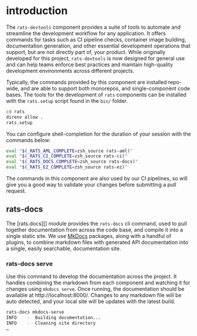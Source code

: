 # introduction

The `rats-devtools` component provides a suite of tools to automate and streamline the development
workflow for any application. It offers commands for tasks such as CI pipeline checks,
container image building, documentation generation, and other essential development operations that
support, but are not directly part of, your product. While originally developed for this project,
`rats-devtools` is now designed for general use and can help teams enforce best practices and
maintain high-quality development environments across different projects.

Typically, the commands provided by this component are installed repo-wide, and are able to support
both monorepos, and single-component code bases. The tools for the development of `rats` components
can be installed with the `rats.setup` script found in the `bin/` folder.

```bash
cd rats
direnv allow .
rats.setup
```

You can configure shell-completion for the duration of your session with the commands below:

``` bash
eval "$(_RATS_AML_COMPLETE=zsh_source rats-aml)"
eval "$(_RATS_CI_COMPLETE=zsh_source rats-ci)"
eval "$(_RATS_DOCS_COMPLETE=zsh_source rats-docs)"
eval "$(_RATS_EZ_COMPLETE=zsh_source rats-ez)"
```

The commands in this component are also used by our CI pipelines, so will give you a good way
to validate your changes before submitting a pull request.

## rats-docs

The [rats.docs][] module provides the `rats-docs` cli command, used to pull together documentation
from across the code base, and compile it into a single static site. We use
[MkDocs](https://www.mkdocs.org/) packages, along with a handful of plugins, to combine markdown
files with generated API documentation into a single, easily searchable, documentation site.

### rats-docs serve

Use this command to develop the documentation across the project. It handles combining the markdown
from each component and watching it for changes using `mkdocs serve`. Once running, the
documentation should be available at http://localhost:8000/. Changes to any markdown file will be
auto detected, and your local site will be updates with the latest build.

```bash
rats-docs mkdocs-serve
INFO    -  Building documentation...
INFO    -  Cleaning site directory
…
```
